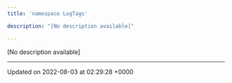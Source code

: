 ```yaml
---
title: 'namespace LogTags'

description: "[No description available]"

---
```







[No description available]






-------------------------------

Updated on 2022-08-03 at 02:29:28 +0000